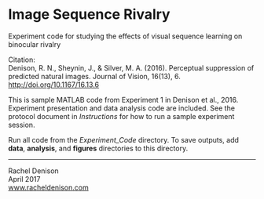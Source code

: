 # Image Sequence Rivalry
Experiment code for studying the effects of visual sequence learning on binocular rivalry

Citation:  
Denison, R. N., Sheynin, J., & Silver, M. A. (2016). Perceptual suppression of predicted natural images. Journal of Vision, 16(13), 6. http://doi.org/10.1167/16.13.6

This is sample MATLAB code from Experiment 1 in Denison et al., 2016. Experiment presentation and data analysis code are included. See the protocol document in *Instructions* for how to run a sample experiment session.

Run all code from the *Experiment_Code* directory. To save outputs, add **data**, **analysis**, and **figures** directories to this directory.

----
Rachel Denison   
April 2017   
www.racheldenison.com
